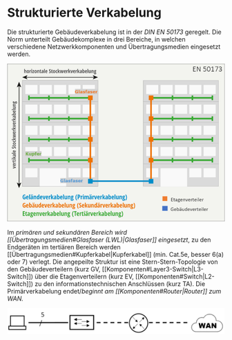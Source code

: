 # Strukturierte Verkabelung
Die strukturierte Gebäudeverkabelung ist in der *DIN EN 50173* geregelt. Die Norm unterteilt Gebäudekomplexe in drei Bereiche, in welchen verschiedene Netzwerkkomponenten und Übertragungsmedien eingesetzt werden.

![](../_Medien/EN_50173.png)

Im *primären und sekundären Bereich wird [[Übertragungsmedien#Glasfaser (LWL)|Glasfaser]] eingesetzt*, zu den Endgeräten im tertiären 
Bereich werden [[Übertragungsmedien#Kupferkabel|Kupferkabel]] (min. Cat.5e, besser 6(a) oder 7) verlegt. Die angepeilte Struktur ist eine Stern-Stern-Topologie von den Gebäudeverteilern (kurz GV, [[Komponenten#Layer3-Switch|L3-Switch]]) über die Etagenverteilern (kurz EV, [[Komponenten#Switch|L2-Switch]]) zu den informationstechnischen Anschlüssen (kurz TA). Die Primärverkabelung endet/*beginnt am [[Komponenten#Router|Router]] zum WAN.*

![](../_Medien/EN_50173_Netzwerk.png)
